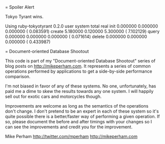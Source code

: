 = Spoiler Alert

Tokyo Tyrant wins.

  Using ruby-tokyotyrant 0.2.0
                  user     system      total        real
  init        0.000000   0.000000   0.000000 (  0.083591)
  create      5.180000   0.120000   5.300000 (  7.102129)
  query       0.000000   0.000000   0.000000 (  0.071614)
  delete      0.000000   0.000000   0.000000 (  0.433987)


= Document-oriented Database Shootout

This code is part of my "Document-oriented Database Shootout" series of blog
posts on http://mikeperham.com.  It represents a series of common operations
performed by applications to get a side-by-side performance comparison.

I'm not biased in favor of any of these systems.  No one, unfortunately, has paid me
a dime to skew the results towards any one system.  I will happily sell out
for exotic cars and motorcycles though.

Improvements are welcome as long as the semantics of the operations don't change. 
I don't pretend to be an expert in each of these system so it's quite possible
there is a better/faster way of performing a given operation.  If so, please document the before and after timings with your changes so I can see the improvements and
credit you for the improvement.


Mike Perham
http://twitter.com/mperham
http://mikeperham.com
